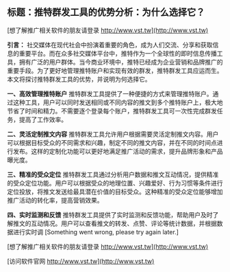 ## **标题：推特群发工具的优势分析：为什么选择它？**

[想了解推广相关软件的朋友请登录 http://www.vst.tw](http://www.vst.tw)

**引言：**
社交媒体在现代社会中扮演着重要的角色，成为人们交流、分享和获取信息的重要平台。而在众多社交媒体平台中，推特作为一个全球性的即时信息传播工具，拥有广泛的用户群体。当今商业环境中，推特已经成为企业营销和品牌推广的重要手段。为了更好地管理推特账户和实现有效的群发，推特群发工具应运而生。本文将探讨推特群发工具的优势，并说明为何选择它。

**一、高效管理推特账户**
推特群发工具提供了一种便捷的方式来管理推特账户。通过这种工具，用户可以同时发送相同或不同内容的推文到多个推特账户上，极大地节省了时间和精力。不需要逐个登录每个账户，推特群发工具可一次性完成群发任务，提高了工作效率。

**二、灵活定制推文内容**
推特群发工具允许用户根据需要灵活定制推文内容。用户可以根据目标受众的不同需求和兴趣，制定不同的推文内容，并在不同的时间点进行发布。这样的定制化功能可以更好地满足推广活动的需求，提升品牌形象和产品曝光度。

**三、精准的受众定位**
推特群发工具通过分析用户数据和推文互动情况，提供精准的受众定位功能。用户可以根据受众的地理位置、兴趣爱好、行为习惯等条件进行定位投放，将推文发送给最具潜在价值的目标受众。这种精准的受众定位能够增加推广活动的转化率，提高营销效果。

**四、实时监测和反馈**
推特群发工具提供了实时监测和反馈功能，帮助用户及时了解推文的互动情况。用户可以查看推文的转发、点赞、评论等统计数据，并根据数据进行实时调
[Something went wrong, please try again later.]

[想了解推广相关软件的朋友请登录 http://www.vst.tw](http://www.vst.tw)


[访问软件官网 http://www.vst.tw](http://www.vst.tw)
